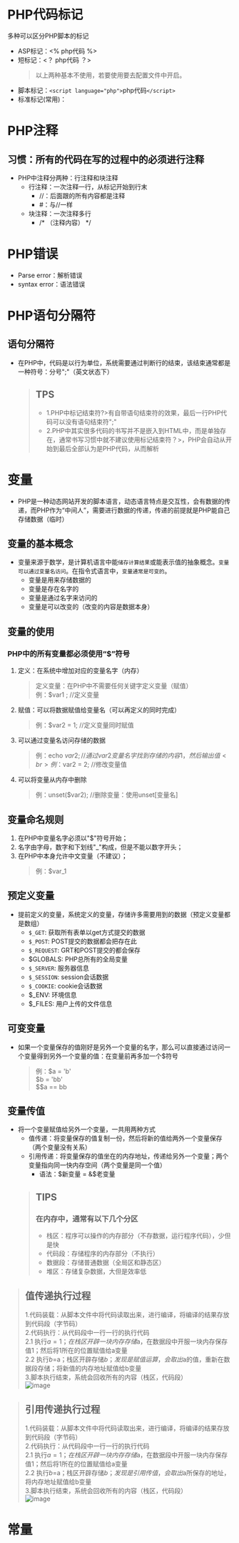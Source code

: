 # PHP代码标记
多种可以区分PHP脚本的标记
- ASP标记：<% php代码 %>
- 短标记：<？ php代码 ？>
    >以上两种基本不使用，若要使用要去配置文件中开启。
- 脚本标记：`<script language="php">`php代码`</script>`
- 标准标记(常用)：<?php php代码?>

# PHP注释
## 习惯：所有的代码在写的过程中的必须进行注释
- PHP中注释分两种：行注释和块注释
    - 行注释：一次注释一行，从标记开始到行末
        - //：后面跟的所有内容都是注释
        - #：与//一样
    - 块注释：一次注释多行
        - /* （注释内容） */

# PHP错误
- Parse error：解析错误
- syntax error：语法错误

# PHP语句分隔符
## 语句分隔符
- 在PHP中，代码是以行为单位，系统需要通过判断行的结束，该结束通常都是一种符号：分号";"（英文状态下）
    >## TPS
    >- 1.PHP中标记结束符?>有自带语句结束符的效果，最后一行PHP代码可以没有语句结束符";"
    >- 2.PHP中其实很多代码的书写并不是嵌入到HTML中，而是单独存在，通常书写习惯中就不建议使用标记结束符？>，PHP会自动从开始到最后全部认为是PHP代码，从而解析

# 变量
- PHP是一种动态网站开发的脚本语言，动态语言特点是交互性，会有数据的传递，而PHP作为“中间人”，需要进行数据的传递，传递的前提就是PHP能自己存储数据（临时）

## 变量的基本概念
- 变量来源于数学，是计算机语言中能`储存计算结果`或能表示值的抽象概念。`变量可以通过变量名访问`。在指令式语言中，`变量通常是可变的`。
    - 变量是用来存储数据的
    - 变量是存在名字的
    - 变量是通过名字来访问的
    - 变量是可以改变的（改变的内容是数据本身）

## 变量的使用
### PHP中的所有变量都必须使用“$”符号
1. 定义：在系统中增加对应的变量名字（内存）
    >定义变量：在PHP中不需要任何关键字定义变量（赋值）<br>
    >例：$var1 ; //定义变量<br>
2. 赋值：可以将数据赋值给变量名（可以再定义的同时完成）
    >例：$var2 = 1; //定义变量同时赋值
3. 可以通过变量名访问存储的数据
    >例：echo $var2; //通过var2变量名字找到存储的内容1，然后输出值<br>
    >例：$var2 = 2; //修改变量值
4. 可以将变量从内存中删除
    >例：unset($var2); //删除变量：使用unset[变量名]

## 变量命名规则
1. 在PHP中变量名字必须以"$"符号开始；
2. 名字由字母，数字和下划线"_"构成，但是不能以数字开头；
3. 在PHP中本身允许中文变量（不建议）；
    >例：$var_1

## 预定义变量
- 提前定义的变量，系统定义的变量，存储许多需要用到的数据（预定义变量都是数组）
    - `$_GET`: 获取所有表单以get方式提交的数据
    - `$_POST`: POST提交的数据都会把存在此
    - `$_REQUEST`: GRT和POST提交的都会保存
    - $GLOBALS: PHP总所有的全局变量
    - `$_SERVER`: 服务器信息
    - `$_SESSION`: session会话数据
    - `$_COOKIE`: cookie会话数据
    - $_ENV: 环境信息
    - $_FILES: 用户上传的文件信息

## 可变变量
- 如果一个变量保存的值刚好是另外一个变量的名字，那么可以直接通过访问一个变量得到另外一个变量的值：在变量前再多加一个$符号
    >例：$a = 'b'<br>
$b = 'bb'<br>
$$a == bb

## 变量传值
- 将一个变量赋值给另外一个变量，一共用两种方式
    - 值传递：将变量保存的值复制一份，然后将新的值给两外一个变量保存（两个变量没有关系）
    - 引用传递：将变量保存的值坐在的内存地址，传递给另外一个变量；两个变量指向同一快内存空间（两个变量是同一个值）
        - 语法：$新变量 = &$老变量
    >## TIPS<br> 
    >### 在内存中，通常有以下几个分区<br>
    >- 栈区：程序可以操作的内存部分（不存数据，运行程序代码），少但是快
    >- 代码段：存储程序的内存部分（不执行）
    >- 数据段：存储普通数据（全局区和静态区）
    >- 堆区：存储复杂数据，大但是效率低

> ## 值传递执行过程
>1.代码装载：从脚本文件中将代码读取出来，进行编译，将编译的结果存放到代码段（字节码）<br>
>2.代码执行：从代码段中一行一行的执行代码<br>
>2.1 执行$a=1；在栈区开辟一块内存存储$a，在数据段中开服一块内存保存值1；然后将1所在的位置赋值给a变量<br>
>2.2 执行$b=$a；栈区开辟存储$b；发现是赋值运算，会取出$a的值，重新在数据段存储；将新值的内存地址赋值给b变量<br>
>3.脚本执行结束，系统会回收所有的内容（栈区，代码段）<br>
![image](/上班\image\PHP学习\值传递赋值传递.png)

> ## 引用传递执行过程
>1.代码装载：从脚本文件中将代码读取出来，进行编译，将编译的结果存放到代码段（字节码）<br>
>2.代码执行：从代码段中一行一行的执行代码<br>
>2.1 执行$a=1；在栈区开辟一块内存存储$a，在数据段中开服一块内存保存值1；然后将1所在的位置赋值给a变量<br>
>2.2 执行$b=$a；栈区开辟存储$b；发现是引用传值，会取出$a所保存的地址，将内存地址赋值给b变量<br>
>3.脚本执行结束，系统会回收所有的内容（栈区，代码段）<br>
![image](/上班\image\PHP学习\值传递引用传递.png)

# 常量

